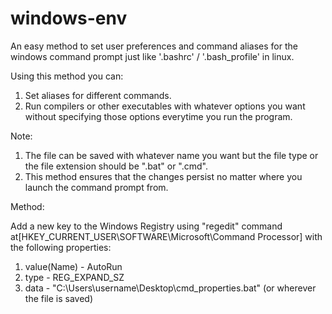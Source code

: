 # windows-env
An easy method to set user preferences and command aliases for the windows command prompt just like '.bashrc' / '.bash_profile' in linux.

Using this method you can:

1. Set aliases for different commands.
2. Run compilers or other executables with whatever options you want without specifying those options everytime you run the program.

Note:

1. The file can be saved with whatever name you want but the file type or the file extension should be ".bat" or ".cmd".
2. This method ensures that the changes persist no matter where you launch the command prompt from.

Method:

Add a new key to the Windows Registry using "regedit" command at[HKEY_CURRENT_USER\SOFTWARE\Microsoft\Command Processor\] with the following properties:

1. value(Name) - AutoRun
2. type - REG_EXPAND_SZ
3. data - "C:\Users\username\Desktop\cmd_properties.bat"	(or wherever the file is saved)
